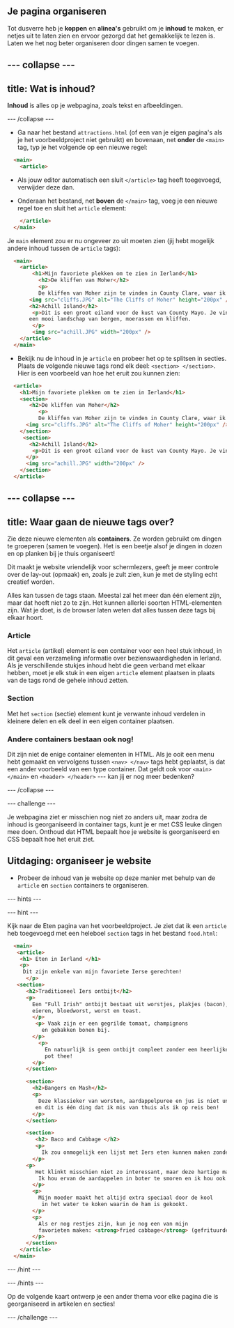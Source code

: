 ## Je pagina organiseren

Tot dusverre heb je **koppen** en **alinea's** gebruikt om je **inhoud** te maken, er netjes uit te laten zien en ervoor gezorgd dat het gemakkelijk te lezen is. Laten we het nog beter organiseren door dingen samen te voegen.

## \--- collapse \---

## title: Wat is inhoud?

**Inhoud** is alles op je webpagina, zoals tekst en afbeeldingen.

\--- /collapse \---

+ Ga naar het bestand `attractions.html` (of een van je eigen pagina's als je het voorbeeldproject niet gebruikt) en bovenaan, net **onder** de `<main>` tag, typ je het volgende op een nieuwe regel: 

```html
  <main>
    <article>
```

+ Als jouw editor automatisch een sluit `</article>` tag heeft toegevoegd, verwijder deze dan.

+ Onderaan het bestand, net **boven** de `</main>` tag, voeg je een nieuwe regel toe en sluit het `article` element:

```html
    </article>
  </main>
```

Je `main` element zou er nu ongeveer zo uit moeten zien (jij hebt mogelijk andere inhoud tussen de `article` tags):

```html
  <main>
    <article>
        <h1>Mijn favoriete plekken om te zien in Ierland</h1>  
          <h2>De kliffen van Moher</h2> 
          <p>
          De kliffen van Moher zijn te vinden in County Clare, waar ik vandaan kom. Kijk hoe cool ze zijn!</p> 
       <img src="cliffs.JPG" alt="The Cliffs of Moher" height="200px" />
       <h2>Achill Island</h2> 
        <p>Dit is een groot eiland voor de kust van County Mayo. Je vindt er wild en 
       een mooi landschap van bergen, moerassen en kliffen.
        </p>
        <img src="achill.JPG" width="200px" />
    </article>
  </main>
```

+ Bekijk nu de inhoud in je `article` en probeer het op te splitsen in secties. Plaats de volgende nieuwe tags rond elk deel: `<section> </section>`. Hier is een voorbeeld van hoe het eruit zou kunnen zien:

```html
  <article>
    <h1>Mijn favoriete plekken om te zien in Ierland</h1>
    <section>
       <h2>De kliffen van Moher</h2> 
          <p>
          De kliffen van Moher zijn te vinden in County Clare, waar ik vandaan kom. Kijk hoe cool ze zijn!</p> 
      <img src="cliffs.JPG" alt="The Cliffs of Moher" height="200px" />
    </section>
     <section>
       <h2>Achill Island</h2> 
        <p>Dit is een groot eiland voor de kust van County Mayo. Je vindt er een wild en mooi landschap van bergen, moerassen en kliffen.
      </p>
      <img src="achill.JPG" width="200px" />
    </section>
  </article>
```

## \--- collapse \---

## title: Waar gaan de nieuwe tags over?

Zie deze nieuwe elementen als **containers**. Ze worden gebruikt om dingen te groeperen (samen te voegen). Het is een beetje alsof je dingen in dozen en op planken bij je thuis organiseert!

Dit maakt je website vriendelijk voor schermlezers, geeft je meer controle over de lay-out (opmaak) en, zoals je zult zien, kun je met de styling echt creatief worden.

Alles kan tussen de tags staan. Meestal zal het meer dan één element zijn, maar dat hoeft niet zo te zijn. Het kunnen allerlei soorten HTML-elementen zijn. Wat je doet, is de browser laten weten dat alles tussen deze tags bij elkaar hoort.

### Article

Het `article` (artikel) element is een container voor een heel stuk inhoud, in dit geval een verzameling informatie over bezienswaardigheden in Ierland. Als je verschillende stukjes inhoud hebt die geen verband met elkaar hebben, moet je elk stuk in een eigen `article` element plaatsen in plaats van de tags rond de gehele inhoud zetten.

### Section

Met het `section` (sectie) element kunt je verwante inhoud verdelen in kleinere delen en elk deel in een eigen container plaatsen.

### Andere containers bestaan ook nog!

Dit zijn niet de enige container elementen in HTML. Als je ooit een menu hebt gemaakt en vervolgens tussen `<nav> </nav>` tags hebt geplaatst, is dat een ander voorbeeld van een type container. Dat geldt ook voor `<main> </main>` en `<header> </header>` \--- kan jij er nog meer bedenken?

\--- /collapse \---

\--- challenge \---

Je webpagina ziet er misschien nog niet zo anders uit, maar zodra de inhoud is georganiseerd in container tags, kunt je er met CSS leuke dingen mee doen. Onthoud dat HTML bepaalt hoe je website is georganiseerd en CSS bepaalt hoe het eruit ziet.

## Uitdaging: organiseer je website

+ Probeer de inhoud van je website op deze manier met behulp van de `article` en `section` containers te organiseren. 

\--- hints \---

\--- hint \---

Kijk naar de Eten pagina van het voorbeeldproject. Je ziet dat ik een `article` heb toegevoegd met een heleboel `section` tags in het bestand `food.html`:

```html
  <main> 
   <article> 
    <h1> Eten in Ierland </h1> 
    <p>
     Dit zijn enkele van mijn favoriete Ierse gerechten!
      </p>
   <section>
      <h2>Traditioneel Iers ontbijt</h2>
      <p>
        Een "Full Irish" ontbijt bestaat uit worstjes, plakjes (bacon), 
        eieren, bloedworst, worst en toast.
        </p>
         <p> Vaak zijn er een gegrilde tomaat, champignons 
           en gebakken bonen bij.
        </p>
          <p>
            En natuurlijk is geen ontbijt compleet zonder een heerlijke
            pot thee!
        </p>
      </section>

      <section> 
        <h2>Bangers en Mash</h2>
        <p>
          Deze klassieker van worsten, aardappelpuree en jus is niet uniek voor Ierland, maar wat het speciaal maakt, zijn de Ierse worsten. De meeste landen hebben hun eigen manier om worsten te maken, 
         en dit is één ding dat ik mis van thuis als ik op reis ben!
        </p>
      </section>

      <section>
         <h2> Baco and Cabbage </h2> 
         <p>
           Ik zou onmogelijk een lijst met Iers eten kunnen maken zonder dit zeer traditionele gerecht te noemen!
        </p>
      <p>
         Het klinkt misschien niet zo interessant, maar deze hartige maaltijd 'met gekookte ham, aardappelen en groene kool is smakelijk en vullend.
          Ik hou ervan de aardappelen in boter te smoren en ik hou ook van een beetje mosterd bij het spek.
        </p>
        <p>
          Mijn moeder maakt het altijd extra speciaal door de kool 
           in het water te koken waarin de ham is gekookt.
        </p>
        <p>
          Als er nog restjes zijn, kun je nog een van mijn 
          favorieten maken: <strong>fried cabbage</strong> (gefrituurde kool)!
        </p>
      </section>
    </article>     
  </main>
```

\--- /hint \---

\--- /hints \---

Op de volgende kaart ontwerp je een ander thema voor elke pagina die is georganiseerd in artikelen en secties!

\--- /challenge \---